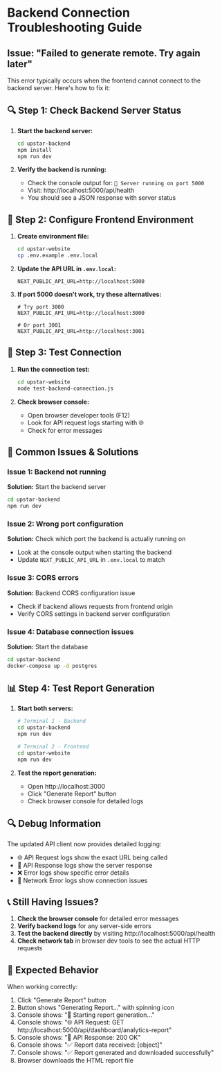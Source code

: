 # Backend Connection Troubleshooting Guide

## Issue: "Failed to generate remote. Try again later"

This error typically occurs when the frontend cannot connect to the backend server. Here's how to fix it:

## 🔍 Step 1: Check Backend Server Status

1. **Start the backend server:**
   ```bash
   cd upstar-backend
   npm install
   npm run dev
   ```

2. **Verify the backend is running:**
   - Check the console output for: `🚀 Server running on port 5000`
   - Visit: http://localhost:5000/api/health
   - You should see a JSON response with server status

## 🔧 Step 2: Configure Frontend Environment

1. **Create environment file:**
   ```bash
   cd upstar-website
   cp .env.example .env.local
   ```

2. **Update the API URL in `.env.local`:**
   ```env
   NEXT_PUBLIC_API_URL=http://localhost:5000
   ```

3. **If port 5000 doesn't work, try these alternatives:**
   ```env
   # Try port 3000
   NEXT_PUBLIC_API_URL=http://localhost:3000
   
   # Or port 3001
   NEXT_PUBLIC_API_URL=http://localhost:3001
   ```

## 🧪 Step 3: Test Connection

1. **Run the connection test:**
   ```bash
   cd upstar-website
   node test-backend-connection.js
   ```

2. **Check browser console:**
   - Open browser developer tools (F12)
   - Look for API request logs starting with 🌐
   - Check for error messages

## 🚨 Common Issues & Solutions

### Issue 1: Backend not running
**Solution:** Start the backend server
```bash
cd upstar-backend
npm run dev
```

### Issue 2: Wrong port configuration
**Solution:** Check which port the backend is actually running on
- Look at the console output when starting the backend
- Update `NEXT_PUBLIC_API_URL` in `.env.local` to match

### Issue 3: CORS errors
**Solution:** Backend CORS configuration issue
- Check if backend allows requests from frontend origin
- Verify CORS settings in backend server configuration

### Issue 4: Database connection issues
**Solution:** Start the database
```bash
cd upstar-backend
docker-compose up -d postgres
```

## 📊 Step 4: Test Report Generation

1. **Start both servers:**
   ```bash
   # Terminal 1 - Backend
   cd upstar-backend
   npm run dev
   
   # Terminal 2 - Frontend
   cd upstar-website
   npm run dev
   ```

2. **Test the report generation:**
   - Open http://localhost:3000
   - Click "Generate Report" button
   - Check browser console for detailed logs

## 🔍 Debug Information

The updated API client now provides detailed logging:

- 🌐 API Request logs show the exact URL being called
- 📡 API Response logs show the server response
- ❌ Error logs show specific error details
- 🚨 Network Error logs show connection issues

## 📞 Still Having Issues?

1. **Check the browser console** for detailed error messages
2. **Verify backend logs** for any server-side errors
3. **Test the backend directly** by visiting http://localhost:5000/api/health
4. **Check network tab** in browser dev tools to see the actual HTTP requests

## 🎯 Expected Behavior

When working correctly:
1. Click "Generate Report" button
2. Button shows "Generating Report..." with spinning icon
3. Console shows: "🔄 Starting report generation..."
4. Console shows: "🌐 API Request: GET http://localhost:5000/api/dashboard/analytics-report"
5. Console shows: "📡 API Response: 200 OK"
6. Console shows: "✅ Report data received: [object]"
7. Console shows: "✅ Report generated and downloaded successfully"
8. Browser downloads the HTML report file
